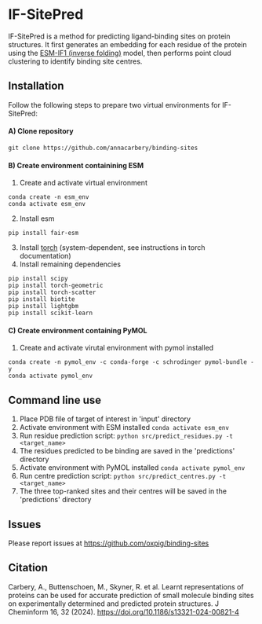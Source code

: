 # IF-SitePred

IF-SitePred is a method for predicting ligand-binding sites on protein structures. It first generates an embedding for each residue of the protein using the [ESM-IF1 (inverse folding)](https://github.com/facebookresearch/esm/tree/main/examples/inverse_folding) model, then performs point cloud clustering to identify binding site centres. 

## Installation

Follow the following steps to prepare two virtual environments for IF-SitePred:

#### A) Clone repository
```
git clone https://github.com/annacarbery/binding-sites
```

#### B) Create environment containining ESM

1. Create and activate virtual environment
```
conda create -n esm_env
conda activate esm_env
```
2. Install esm
```
pip install fair-esm
```
3. Install [torch](https://pytorch.org/) (system-dependent, see instructions in torch documentation)
4. Install remaining dependencies
```
pip install scipy
pip install torch-geometric
pip install torch-scatter
pip install biotite
pip install lightgbm
pip install scikit-learn
```

#### C) Create environment containing PyMOL

1. Create and activate virutal environment with pymol installed
```
conda create -n pymol_env -c conda-forge -c schrodinger pymol-bundle -y
conda activate pymol_env
 ```

## Command line use

1. Place PDB file of target of interest in 'input' directory
2. Activate environment with ESM installed
```conda activate esm_env```
3. Run residue prediction script:
```python src/predict_residues.py -t <target_name>```
4. The residues predicted to be binding are saved in the 'predictions' directory
5. Activate environment with PyMOL installed
```conda activate pymol_env```
6. Run centre prediction script:
```python src/predict_centres.py -t <target_name>```
7. The three top-ranked sites and their centres will be saved in the 'predictions' directory

## Issues

Please report issues at https://github.com/oxpig/binding-sites 

## Citation

Carbery, A., Buttenschoen, M., Skyner, R. et al. Learnt representations of proteins can be used for accurate prediction of small molecule binding sites on experimentally determined and predicted protein structures. J Cheminform 16, 32 (2024). https://doi.org/10.1186/s13321-024-00821-4 

